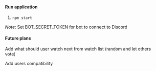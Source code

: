 #### Run application
1. `npm start`

*Note*: Set BOT_SECRET_TOKEN for bot to connect to Discord

#### Future plans

Add what should user watch next from watch list (random and let others vote)

Add users compatibility
